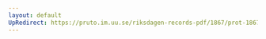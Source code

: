 ```yaml
---
layout: default
UpRedirect: https://pruto.im.uu.se/riksdagen-records-pdf/1867/prot-1867--fk--425/prot-1867--fk--425_002.pdf
---
```

